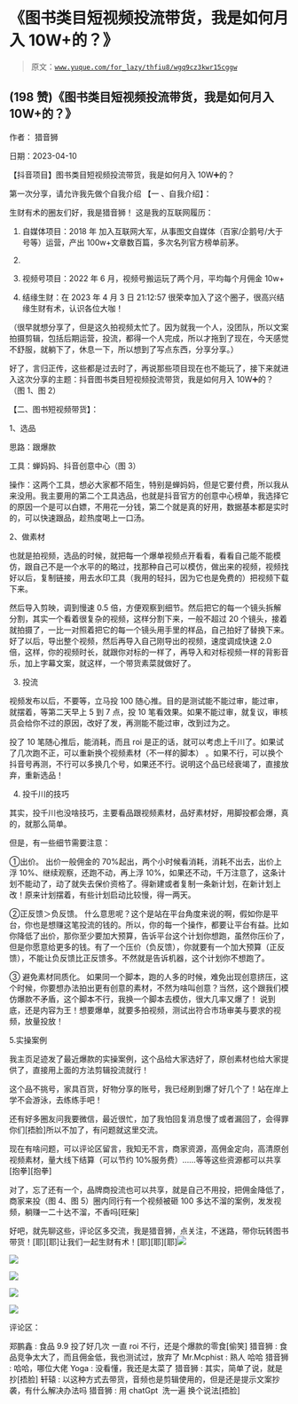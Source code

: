 # 《图书类目短视频投流带货，我是如何月入 10W+的？》

> 原文：[`www.yuque.com/for_lazy/thfiu8/wgq9cz3kwr15cggw`](https://www.yuque.com/for_lazy/thfiu8/wgq9cz3kwr15cggw)



## (198 赞)《图书类目短视频投流带货，我是如何月入 10W+的？》 

作者： 猎音狮 

日期：2023-04-10 

【抖音项目】图书类目短视频投流带货，我是如何月入 10W➕的？ 

第一次分享，请允许我先做个自我介绍 【一 、自我介绍】： 

生财有术的圈友们好，我是猎音狮！ 这是我的互联网履历： 

1.   自媒体项目：2018 年 加入互联网大军，从事图文自媒体（百家/企鹅号/大于号等）运营，产出 100w+文章数百篇，多次名列官方榜单前茅。 

2.  ​

3.   视频号项目：2022 年 6 月，视频号搬运玩了两个月，平均每个月佣金 10w+ 

4.   结缘生财：在 2023 年 4 月 3 日 21:12:57 很荣幸加入了这个圈子，很高兴结缘生财有术，认识各位大咖！ 

（很早就想分享了，但是这久拍视频太忙了。因为就我一个人，没团队，所以文案拍摄剪辑，包括后期运营，投流，都得一个人完成，所以才拖到了现在，今天感觉不舒服，就躺下了，休息一下，所以想到了写点东西，分享分享。） 

好了，言归正传，这些都是过去时了，再说那些项目现在也不能玩了，接下来就进入这次分享的主题：抖音图书类目短视频投流带货，我是如何月入 10W➕的？（图 1、图 2） 

【二、图书短视频带货】： 

1、选品 

思路：跟爆款 

工具：蝉妈妈、抖音创意中心（图 3） 

操作：这两个工具，想必大家都不陌生，特别是蝉妈妈，但是它要付费，所以我从来没用。我主要用的第二个工具选品，也就是抖音官方的创意中心榜单，我选择它的原因一个是可以白嫖，不用花一分钱，第二个就是真的好用，数据基本都是实时的，可以快速跟品，趁热度喝上一口汤。 

2、做素材 

也就是拍视频，选品的时候，就把每一个爆单视频点开看看，看看自己能不能模仿，跟自己不是一个水平的的略过，找那种自己可以模仿，做出来的视频，视频找好以后，复制链接，用去水印工具（我用的轻抖，因为它也是免费的）把视频下载下来。 

然后导入剪映，调到慢速 0.5 倍，方便观察到细节。然后把它的每一个镜头拆解分割，其实一个看着很复杂的视频，这样分割下来，一般不超过 20 个镜头，接着就拍摄了，一比一对照着把它的每一个镜头用手里的样品，自己拍好了替换下来。好了以后，导出整个视频，然后再导入自己刚导出的视频，速度调成快速 2.0 倍，这样，你的视频时长，就跟你对标的一样了，再导入和对标视频一样的背影音乐，加上字幕文案，就这样，一个带货素菜就做好了。 

3.  投流 

视频发布以后，不要等，立马投 100 随心推。目的是测试能不能过审，能过审，就摆着，等第二天早上 5 到 7 点，投 10 笔看效果。如果不能过审，就复议，审核员会给你不过的原因，改好了发，再测能不能过审，改到过为之。 

投了 10 笔随心推后，能消耗，而且 roi 是正的话，就可以考虑上千川了。如果试了几次跑不正，可以重新换个视频素材（不一样的脚本） 。如果不行，可以换个抖音号再测，不行可以多换几个号，如果还不行。说明这个品已经衰竭了，直接放弃，重新选品！ 

4.  投千川的技巧 

其实，投千川也没啥技巧，主要看品跟视频素材，品好素材好，用脚投都会爆，真的，就那么简单。 

但是，有一些细节需要注意： 

①出价。 出价一般佣金的 70%起出，两个小时候看消耗，消耗不出去，出价上浮 10%、继续观察，还跑不动，再上浮 10%，如果还不动，千万注意了，这条计划不能动了，动了就失去保价资格了。得新建或者复制一条新计划，在新计划上改！原来计划摆着，有些计划启动比较慢，得一两天。 

②正反馈＞负反馈。 什么意思呢？这个是站在平台角度来说的啊，假如你是平台，你也是想赚这笔投流的钱的。所以，你的每一个操作，都要让平台有益。比如你降低了出价，那你至少要加大预算，告诉平台这个计划你想跑，虽然你压价了，但是你愿意给更多的钱。有了一个压价（负反馈），你就要有一个加大预算（正反馈），不能让负反馈比正反馈多。不然就是告诉机器，这个计划你不想跑了。 

③ 避免素材同质化。 如果同一个脚本，跑的人多的时候，难免出现创意挤压，这个时候，你要想办法拍出更有创意的素材，不然为啥叫创意？当然，这个跟我们模仿爆款不矛盾，这个脚本不行，我换一个脚本去模仿，很大几率又爆了！ 说到底，还是内容为王！想要爆单，就要多拍视频，测试出符合市场审美与要求的视频，放量投放！ 

5.实操案例 

我主页足迹发了最近爆款的实操案例，这个品给大家选好了，原创素材也给大家提供了，直接用上面的方法剪辑投流就行！ 

这个品不挑号，家具百货，好物分享的账号，我已经刷到爆了好几个了！站在岸上学不会游泳，去练练手吧！ 

还有好多圈友问我要微信，最近很忙，加了我怕回复消息慢了或者漏回了，会得罪你们[捂脸]所以不加了，有问题就这里交流。 

现在有啥问题，可以评论区留言，我知无不言，商家资源，高佣金定向，高清原创视频素材，量大线下结算（可以节约 10%服务费）……等等这些资源都可以共享[抱拳][抱拳] 

对了，忘了还有一个，品牌商投流也可以共享，就是自己不用投，把佣金降低了，商家来投（图 4、图 5）圈内同行有一个视频被砸 100 多达不溜的案例，发发视频，躺赚一二十达不溜，不香吗[旺柴] 

好吧，就先聊这些，评论区多交流，我是猎音狮，点关注，不迷路，带你玩转图书带货！[耶][耶]让我们一起生财有术！[耶][耶][耶]![](img/112c760972520336d2893311a01a918e.png) 

![](img/75e3658d8d4c23f14820f73f10e7a247.png) 

![](img/7ca07de3d5b0ed270740f93026e62806.png) 

![](img/651a50b67b8090991bccbb05b60d1258.png) 

![](img/1dc08a13e40a5493f43e84eda53c593c.png) 

评论区： 

郑鹏鑫 : 食品 9.9 投了好几次 一直 roi 不行，还是个爆款的零食[偷笑] 猎音狮 : 食品竞争太大了，而且佣金低，我也测试过，放弃了 Mr.Mcphist : 熟人 哈哈 猎音狮 : 哈哈，哪位大佬 Yoga : 没看懂，我还是太菜了 猎音狮 : 其实，简单了说，就是抄[捂脸] 轩辕 : 以这种方式去带货，音频也是剪辑使用的，但是还是提示文案抄袭，有什么解决办法吗 猎音狮 : 用 chatGpt  洗一遍 换个说法[捂脸]